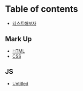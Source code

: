 # Table of contents

* [테스트해보자](README.md)

## Mark Up <a id="html"></a>

* [HTML](html/html.md)
* [CSS](html/css.md)

## JS

* [Untitled](js/untitled.md)

